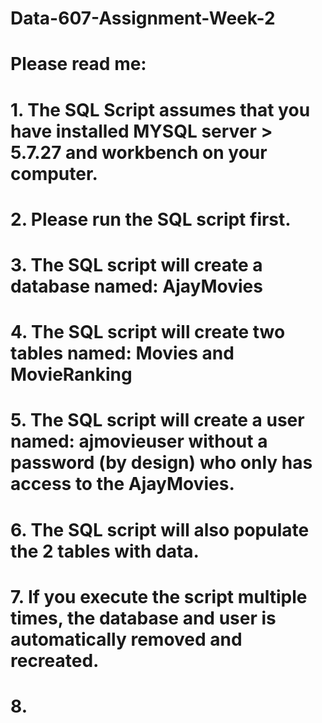 # Data-607-Assignment-Week-2
# Please read me:  
# 1.   The SQL Script assumes that you have installed MYSQL server > 5.7.27 and workbench on your computer.
# 2.   Please run the SQL script first.
# 3.   The SQL script will create a database named: AjayMovies
# 4.   The SQL script will create two tables named: Movies and MovieRanking
# 5.   The SQL script will create a user named: ajmovieuser without a password (by design) who only has access to the AjayMovies.
# 6.   The SQL script will also populate the 2 tables with data.
# 7.   If you execute the script multiple times, the database and user is automatically removed and recreated.  
# 8.   
